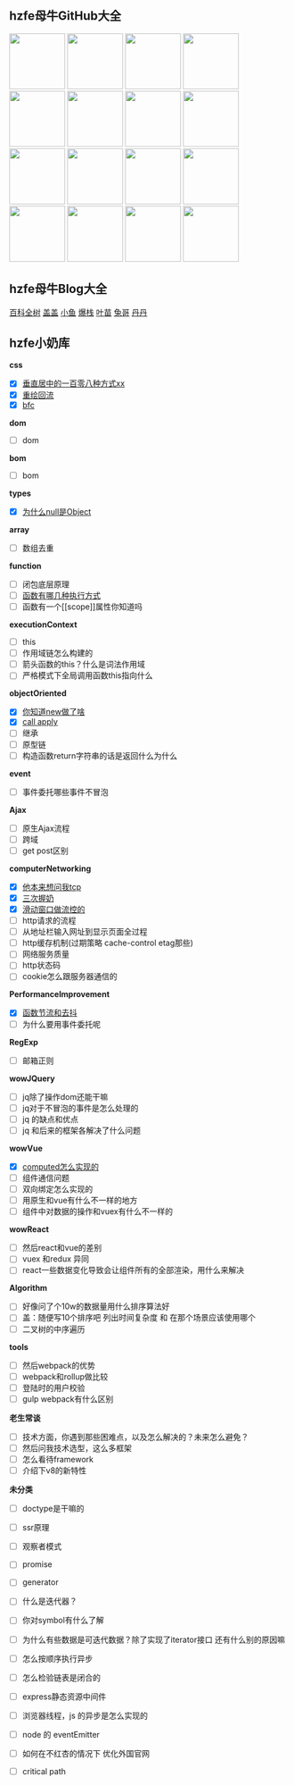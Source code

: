 ## hzfe母牛GitHub大全
<a href="https://github.com/LLawlight"><img src="https://avatars0.githubusercontent.com/u/17525377?v=4&s=400" width="100" height="100" /></a>
<a href="https://github.com/Yiiu"><img src="https://avatars3.githubusercontent.com/u/7876498?v=4&s=400" width="100" height="100" /></a>
<a href="https://github.com/merrynode"><img src="https://avatars1.githubusercontent.com/u/14918579?v=4&s=400" width="100" height="100" /></a>
<a href="https://github.com/volvo18a"><img src="https://avatars2.githubusercontent.com/u/19522954?v=4&s=400" width="100" height="100" /></a>
<a href="https://github.com/hellodigua"><img src="https://avatars1.githubusercontent.com/u/9943164?v=4&s=400" width="100" height="100" /></a>
<a href="https://github.com/Daryl-L"><img src="https://avatars0.githubusercontent.com/u/5457564?v=4&s=400" width="100" height="100" /></a>
<a href="https://github.com/icemirror"><img src="https://avatars2.githubusercontent.com/u/14882452?v=4&s=400" width="100" height="100" /></a>
<a href="https://github.com/xyxiao001"><img src="https://avatars3.githubusercontent.com/u/15681693?v=4&s=400" width="100" height="100" /></a>
<a href="https://github.com/xiaokk06"><img src="https://avatars2.githubusercontent.com/u/12165373?v=4&s=400" width="100" height="100" /></a>
<a href="https://github.com/yinmazuo"><img src="https://avatars1.githubusercontent.com/u/9531951?v=4&s=400" width="100" height="100" /></a>
<a href="https://github.com/Reusjs"><img src="https://avatars3.githubusercontent.com/u/19499958?v=4&s=400" width="100" height="100" /></a>
<a href="https://github.com/Akiq2016"><img src="https://avatars2.githubusercontent.com/u/17002181?v=4&s=400" width="100" height="100" /></a>
<a href="https://github.com/gongpeione"><img src="https://avatars3.githubusercontent.com/u/3984824?v=4&s=400" width="100" height="100" /></a>
<a href="https://github.com/NightCatSama"><img src="https://avatars0.githubusercontent.com/u/13888962?v=4&s=400" width="100" height="100" /></a>
<a href="https://github.com/Taomiaoer"><img src="https://avatars3.githubusercontent.com/u/17794232?v=4&s=400" width="100" height="100" /></a>
<a href="https://github.com/uztg"><img src="https://avatars1.githubusercontent.com/u/17242380?v=4&s=400" width="100" height="100" /></a>

## hzfe母牛Blog大全

[百科全树](https://code.geeku.net/)
[盖盖](https://blog.xyxiao.cn/)
[小鱼](https://blog.wanan.me/)
[爆栈](https://is.daryl.moe/)
[叶苗](https://nightcat.win/)
[兔哥](http://noder.club/)
[丹丹](http://www.funnycoder.cn)

## hzfe小奶库

**css**
- [x] [垂直居中的一百零八种方式xx](https://github.com/Akiq2016/hzfe-questions-and-answers/blob/master/css/verticalAlign.md)
- [x] [重绘回流](https://github.com/Akiq2016/hzfe-questions-and-answers/blob/master/css/reflow_repain.md)
- [x] [bfc](https://github.com/Akiq2016/hzfe-questions-and-answers/blob/master/css/cssBFC.md)

**dom**
- [ ] dom

**bom**
- [ ] bom

**types**
- [x] [为什么null是Object](https://github.com/Akiq2016/hzfe-questions-and-answers/blob/master/types/null.md)

**array**
- [ ] 数组去重

**function**
- [ ] 闭包底层原理
- [ ] [函数有哪几种执行方式](https://github.com/Akiq2016/hzfe-questions-and-answers/blob/master/function/functionInvocation)
- [ ] 函数有一个[[scope]]属性你知道吗

**executionContext**
- [ ] this
- [ ] 作用域链怎么构建的
- [ ] 箭头函数的this？什么是词法作用域
- [ ] 严格模式下全局调用函数this指向什么

**objectOriented**
- [x] [你知道new做了啥](https://github.com/Akiq2016/hzfe-questions-and-answers/blob/master/objectOriented/new.md)
- [x] [call apply](https://github.com/Akiq2016/hzfe-questions-and-answers/blob/master/objectOriented/call_apply.md)
- [ ] 继承
- [ ] 原型链
- [ ] 构造函数return字符串的话是返回什么为什么

**event**
- [ ] 事件委托哪些事件不冒泡

**Ajax**
- [ ] 原生Ajax流程
- [ ] 跨域
- [ ] get post区别

**computerNetworking**
- [x] [他本来想问我tcp](https://github.com/Akiq2016/hzfe-questions-and-answers/blob/master/computerNetworking/answers.md#传输层有个厉害协议叫tcp惹)
- [x] [三次握奶](https://github.com/Akiq2016/hzfe-questions-and-answers/blob/master/computerNetworking/answers.md#传输层有个厉害协议叫tcp惹)
- [x] [滑动窗口做流控的](https://github.com/Akiq2016/hzfe-questions-and-answers/blob/master/computerNetworking/answers.md#传输层有个厉害协议叫tcp惹)
- [ ] http请求的流程
- [ ] 从地址栏输入网址到显示页面全过程
- [ ] http缓存机制(过期策略 cache-control etag那些)
- [ ] 网络服务质量
- [ ] http状态码
- [ ] cookie怎么跟服务器通信的

**PerformanceImprovement**
- [x] [函数节流和去抖](https://github.com/Akiq2016/hzfe-questions-and-answers/blob/master/PerformanceImprovement/throttle_debounce.md)
- [ ] 为什么要用事件委托呢

**RegExp**
- [ ] 邮箱正则

**wowJQuery**
- [ ] jq除了操作dom还能干嘛
- [ ] jq对于不冒泡的事件是怎么处理的
- [ ] jq 的缺点和优点
- [ ] jq 和后来的框架各解决了什么问题

**wowVue**
- [x] [computed怎么实现的](https://github.com/Akiq2016/hzfe-questions-and-answers/blob/master/wowVue/computed.md)
- [ ] 组件通信问题
- [ ] 双向绑定怎么实现的
- [ ] 用原生和vue有什么不一样的地方
- [ ] 组件中对数据的操作和vuex有什么不一样的

**wowReact**
- [ ] 然后react和vue的差别
- [ ] vuex 和redux 异同
- [ ] react一些数据变化导致会让组件所有的全部渲染，用什么来解决

**Algorithm**
- [ ] 好像问了个10w的数据量用什么排序算法好
- [ ] 盖：随便写10个排序吧 列出时间复杂度 和 在那个场景应该使用哪个
- [ ] 二叉树的中序遍历

**tools**
- [ ] 然后webpack的优势
- [ ] webpack和rollup做比较
- [ ] 登陆时的用户校验
- [ ] gulp webpack有什么区别

**老生常谈**
- [ ] 技术方面，你遇到那些困难点，以及怎么解决的？未来怎么避免？
- [ ] 然后问我技术选型，这么多框架
- [ ] 怎么看待framework
- [ ] 介绍下v8的新特性

**未分类**
- [ ] doctype是干嘛的
- [ ] ssr原理
- [ ] 观察者模式
- [ ] promise
- [ ] generator
- [ ] 什么是迭代器？
- [ ] 你对symbol有什么了解
- [ ] 为什么有些数据是可迭代数据？除了实现了iterator接口 还有什么别的原因嘛
- [ ] 怎么按顺序执行异步
- [ ] 怎么检验链表是闭合的
- [ ] express静态资源中间件
- [ ] 浏览器线程，js 的异步是怎么实现的
- [ ] node 的 eventEmitter
- [ ] 如何在不红杏的情况下 优化外国官网
- [ ] critical path

